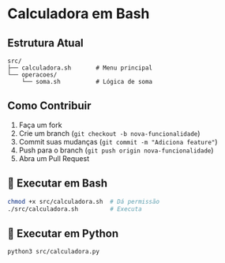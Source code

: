 # Calculadora em Bash

## Estrutura Atual
```
src/
├── calculadora.sh       # Menu principal
└── operacoes/
    └── soma.sh          # Lógica de soma
```

## Como Contribuir
1. Faça um fork
2. Crie um branch (`git checkout -b nova-funcionalidade`)
3. Commit suas mudanças (`git commit -m "Adiciona feature"`)
4. Push para o branch (`git push origin nova-funcionalidade`)
5. Abra um Pull Request

## 🐚 Executar em Bash
```bash
chmod +x src/calculadora.sh  # Dá permissão
./src/calculadora.sh         # Executa
```

## 🐍 Executar em Python
```bash
python3 src/calculadora.py
```
